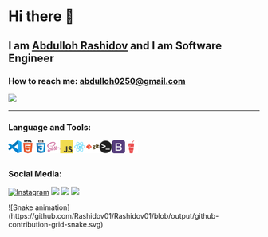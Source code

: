 # Hi there 👋 

## I am <a href="https://t.me/Rashidov_571">Abdulloh Rashidov</a> and I am Software Engineer

### How to reach me: <a href="abdulloh0250@gmail.com">abdulloh0250@gmail.com</a>

![](https://github-readme-stats.vercel.app/api?username=Rashidov01&count_private=true&show_icons=true&theme=react)

---

### Language and Tools:
<img align="left" alt="Visual Studio Code" width="26px" src="https://raw.githubusercontent.com/github/explore/80688e429a7d4ef2fca1e82350fe8e3517d3494d/topics/visual-studio-code/visual-studio-code.png" />
<img align="left" alt="HTML5" width="26px" src="https://raw.githubusercontent.com/github/explore/80688e429a7d4ef2fca1e82350fe8e3517d3494d/topics/html/html.png" />
<img align="left" alt="CSS3" width="26px" src="https://raw.githubusercontent.com/github/explore/80688e429a7d4ef2fca1e82350fe8e3517d3494d/topics/css/css.png" />
<img align="left" alt="Sass" width="26px" src="https://raw.githubusercontent.com/github/explore/80688e429a7d4ef2fca1e82350fe8e3517d3494d/topics/sass/sass.png" />
<img align="left" alt="JavaScript" width="26px" src="https://raw.githubusercontent.com/github/explore/80688e429a7d4ef2fca1e82350fe8e3517d3494d/topics/javascript/javascript.png" />
<img align="left" alt="HTML5" width="26px" src="https://raw.githubusercontent.com/github/explore/80688e429a7d4ef2fca1e82350fe8e3517d3494d/topics/react/react.png" />
<img align="left" alt="Git" width="26px" src="https://raw.githubusercontent.com/github/explore/80688e429a7d4ef2fca1e82350fe8e3517d3494d/topics/git/git.png" />
<img align="left" alt="HTML5" width="26px" src="https://raw.githubusercontent.com/github/explore/80688e429a7d4ef2fca1e82350fe8e3517d3494d/topics/terminal/terminal.png" />
<img align="left" alt="HTML5" width="26px" src="https://raw.githubusercontent.com/github/explore/80688e429a7d4ef2fca1e82350fe8e3517d3494d/topics/bootstrap/bootstrap.png" />
<img align="left" alt="HTML5" width="26px" src="https://raw.githubusercontent.com/github/explore/80688e429a7d4ef2fca1e82350fe8e3517d3494d/topics/gulp/gulp.png" />
<br />
<br />

### Social Media:

<a href="https://www.instagram.com/rash1dov_7/" target="_blank"><img src="https://img.shields.io/badge/Instagram-%23E4405F.svg?&style=flat-square&logo=instagram&logoColor=white" alt="Instagram"></a> 
<a href="https://t.me/Rashidov_571" target="_blank"><img src="https://img.shields.io/badge/Telegram-%231877F2.svg?&style=flat-square&logo=telegram&logoColor=white%22%20alt=%22Telegram"></a>
<a href="https://www.linkedin.com/in/avazbek-rashidov-065290209/" target="_blank"><img src="https://img.shields.io/badge/LinkedIn-%231877F2.svg?&style=flat-square&logo=LinkedIn&logoColor=white%22%20alt=%22LinkedIn"></a>
<a href="https://twitter.com/Abdullo32910975" target="_blank"><img src="https://img.shields.io/badge/Twitter-%231877F2.svg?&style=flat-square&logo=Twitter&logoColor=white%22%20alt=%22twitter"></a>

<div>
  ![Snake animation](https://github.com/Rashidov01/Rashidov01/blob/output/github-contribution-grid-snake.svg)
</div>


